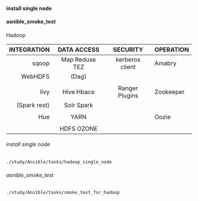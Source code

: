 #### install single node 
#### asnible_smoke_test 
####
####


Hadoop

| INTEGRATION      |  DATA ACCESS       |  SECURITY         | OPERATION    |
|-----------------:|:------------------:|:-----------------:|:-------------|
| sqoop            | Map Reduse   TEZ   |  kerberos client  | Amabry       |
| WebHDFS          |             (Dag)  |                   |              |
|                  |                    |                   |              |
| livy             | Hive        Hbace  |  Ranger Plugins   | Zookeeper    |       
| (Spark rest)     | Solr        Spark  |                   |              |
|                  |                    |                   |              |
| Hue              |       YARN         |                   |    Oozie     |
|                  |                    |                   |              |
|                  |   HDFS OZONE       |                   |              |



###### install single node 
```
./study/Ansible/tasks/hadoop_single_node
```
###### asnible_smoke_test
```
./study/Ansible/tasks/smoke_test_for_hadoop
```